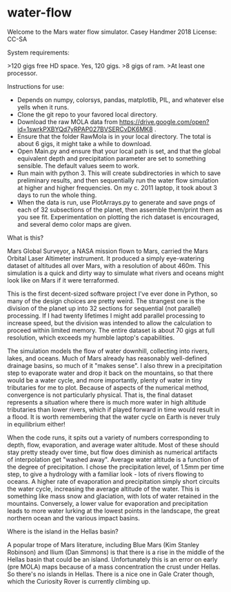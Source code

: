 # water-flow

Welcome to the Mars water flow simulator.
Casey Handmer 2018
License: CC-SA

System requirements:

\>120 gigs free HD space. Yes, 120 gigs.
\>8 gigs of ram.
\>At least one processor.


Instructions for use:

- Depends on numpy, colorsys, pandas, matplotlib, PIL, and whatever else yells when it runs. 
- Clone the git repo to your favored local directory.
- Download the raw MOLA data from https://drive.google.com/open?id=1swrkPXBYQd7yRPAP027BVSERCvDK6MK8 .
- Ensure that the folder RawMola is in your local directory. The total is about 6 gigs, it might take a while to download.
- Open Main.py and ensure that your local path is set, and that the global equivalent depth and precipitation parameter are set to something sensible. The default values seem to work.
- Run main with python 3. This will create subdirectories in which to save preliminary results, and then sequentially run the water flow simulation at higher and higher frequencies. On my c. 2011 laptop, it took about 3 days to run the whole thing. 
- When the data is run, use PlotArrays.py to generate and save pngs of each of 32 subsections of the planet, then assemble them/print them as you see fit. Experimentation on plotting the rich dataset is encouraged, and several demo color maps are given.

What is this?

Mars Global Surveyor, a NASA mission flown to Mars, carried the Mars Orbital Laser Altimeter instrument. It produced a simply eye-watering dataset of altitudes all over Mars, with a resolution of about 460m. This simulation is a quick and dirty way to simulate what rivers and oceans might look like on Mars if it were terraformed.

This is the first decent-sized software project I've ever done in Python, so many of the design choices are pretty weird. The strangest one is the division of the planet up into 32 sections for sequential (not parallel) processing. If I had twenty lifetimes I might add parallel processing to increase speed, but the division was intended to allow the calculation to proceed within limited memory. The entire dataset is about 70 gigs at full resolution, which exceeds my humble laptop's capabilities.

The simulation models the flow of water downhill, collecting into rivers, lakes, and oceans. Much of Mars already has reasonably well-defined drainage basins, so much of it "makes sense". I also threw in a precipitation step to evaporate water and drop it back on the mountains, so that there would be a water cycle, and more importantly, plenty of water in tiny tributaries for me to plot. Because of aspects of the numerical method, convergence is not particularly physical. That is, the final dataset represents a situation where there is much more water in high altitude tributaries than lower rivers, which if played forward in time would result in a flood. It is worth remembering that the water cycle on Earth is never truly in equilibrium either!

When the code runs, it spits out a variety of numbers corresponding to depth, flow, evaporation, and average water altitude. Most of these should stay pretty steady over time, but flow does diminish as numerical artifacts of interpolation get "washed away". Average water altitude is a function of the degree of precipitation. I chose the precipitation level, of 1.5mm per time step, to give a hydrology with a familiar look - lots of rivers flowing to oceans. A higher rate of evaporation and precipitation simply short circuits the water cycle, increasing the average altitude of the water. This is something like mass snow and glaciation, with lots of water retained in the mountains. Conversely, a lower value for evaporation and precipitation leads to more water lurking at the lowest points in the landscape, the great northern ocean and the various impact basins.


Where is the island in the Hellas basin?

A popular trope of Mars literature, including Blue Mars (Kim Stanley Robinson) and Ilium (Dan Simmons) is that there is a rise in the middle of the Hellas basin that could be an island. Unfortunately this is an error on early (pre MOLA) maps because of a mass concentration the crust under Hellas. So there's no islands in Hellas. There is a nice one in Gale Crater though, which the Curiosity Rover is currently climbing up.
